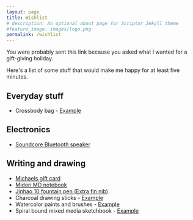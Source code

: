 ```yaml
---
layout: page
title: Wishlist
# description: An optional about page for Scriptor Jekyll theme
#feature_image: images/logo.png
permalink: /wishlist
---
```


You were probably sent this link because you asked what I wanted for a gift-giving holiday.

Here's a list of some stuff that would make me happy for at least five minutes.

## Everyday stuff
- Crossbody bag - [Example](https://www.amazon.com/Javolto-Crossbody-Backpack%EF%BC%8CMultipurpose-Shoulder-Daypack-Black/dp/B0CP4734DC/ref=sxin_16_pa_sp_search_thematic_sspa)

## Electronics
- [Soundcore Bluetooth speaker](https://www.amazon.com/dp/B0DB1753RZ)

## Writing and drawing
- [Michaels gift card](https://www.buyatab.com/custom/michaels/)
- [Midori MD notebook](https://www.amazon.com/DESIGNPHIL-13799006-Notebook-Paperbacks-Unruled/dp/B003CT47YG)
- [Jinhao 10 fountain pen (Extra fin nib)](https://www.amazon.com/Jinhao-Fountain-Retractable-Converter-Version/dp/B0DDQ265BJ)
- Charcoal drawing sticks - [Example](https://www.amazon.com/Winsor-Newton-Artists-Charcoal-Sticks/dp/B001BYK7RA)
- Watercolor paints and brushes - [Example](https://www.amazon.com/Upgraded-Watercolor-Washable-Non-toxic-Beginners/dp/B08BFV5N3M)
- Spiral bound mixed media sketchbook - [Example](https://www.amazon.com/Crehatos-Sketchbook-Spiral-Sketch-Drawing/dp/B0DBQDDR1L) 



